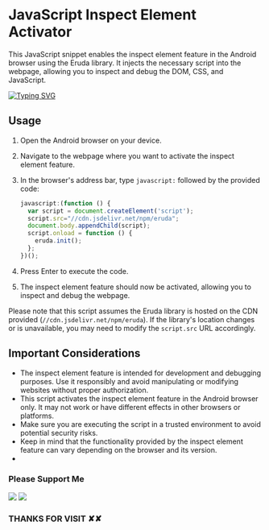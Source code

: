 # JavaScript Inspect Element Activator

This JavaScript snippet enables the inspect element feature in the Android browser using the Eruda library. It injects the necessary script into the webpage, allowing you to inspect and debug the DOM, CSS, and JavaScript.

[![Typing SVG](https://readme-typing-svg.herokuapp.com?font=Fira+Code&weight=600&size=32&duration=10&pause=10&color=F70C22&background=000000&center=true&vCenter=true&width=250&lines=INSPECTion)](https://git.io/typing-svg)

## Usage

1. Open the Android browser on your device.
2. Navigate to the webpage where you want to activate the inspect element feature.
3. In the browser's address bar, type `javascript:` followed by the provided code:

   ```javascript
   javascript:(function () {
     var script = document.createElement('script');
     script.src="//cdn.jsdelivr.net/npm/eruda";
     document.body.appendChild(script);
     script.onload = function () {
       eruda.init();
     };
   })();
   ```

4. Press Enter to execute the code.
5. The inspect element feature should now be activated, allowing you to inspect and debug the webpage.

Please note that this script assumes the Eruda library is hosted on the CDN provided (`//cdn.jsdelivr.net/npm/eruda`). If the library's location changes or is unavailable, you may need to modify the `script.src` URL accordingly.

## Important Considerations

- The inspect element feature is intended for development and debugging purposes. Use it responsibly and avoid manipulating or modifying websites without proper authorization.
- This script activates the inspect element feature in the Android browser only. It may not work or have different effects in other browsers or platforms.
- Make sure you are executing the script in a trusted environment to avoid potential security risks.
- Keep in mind that the functionality provided by the inspect element feature can vary depending on the browser and its version.
- 
### Please Support Me
 
[![](https://img.shields.io/youtube/channel/subscribers/UCBVJrEUuLJqiyzh1kx1OOUA?label=SUBSCRIBE&style=social)](https://www.youtube.com/channel/UCBVJrEUuLJqiyzh1kx1OOUA)
[![](https://img.shields.io/badge/Facebook-Blue?logo=Facebook&logoColor=white&labelColor=blue)](https://www.facebook.com/romantic.lover26)
 
 
### THANKS FOR VISIT ✘✘
